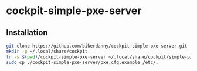 # cockpit-simple-pxe-server

## Installation

```bash
git clone https://github.com/bikerdanny/cockpit-simple-pxe-server.git
mkdir -p ~/.local/share/cockpit
ln -s $(pwd)/cockpit-simple-pxe-server ~/.local/share/cockpit/simple-pxe-server
sudo cp ./cockpit-simple-pxe-server/pxe.cfg.example /etc/.
```
